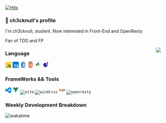 [![Hits](https://hits.seeyoufarm.com/api/count/incr/badge.svg?url=https%3A%2F%2Fgithub.com%2Fch3cknull%2Fch3cknull&count_bg=%233D91C8&title_bg=%23555555&icon=github.svg&icon_color=%23E7E7E7&title=Views&edge_flat=true)](https://hits.seeyoufarm.com)

### 🎉 ch3cknull's profile

I'm ch3cknull, student.
Now interested in Front-End and OpenResty

Fan of TDD and FP

<img align="right" src="https://github-readme-stats.vercel.app/api?username=ch3cknull&show_icons=true">


### Language
<code><img height="20" src="https://raw.githubusercontent.com/github/explore/80688e429a7d4ef2fca1e82350fe8e3517d3494d/topics/javascript/javascript.png" alt="javascript" /></code>
<code><img height="20" src="https://raw.githubusercontent.com/github/explore/80688e429a7d4ef2fca1e82350fe8e3517d3494d/topics/typescript/typescript.png" alt="typescript" /></code>
<code><img height="20" src="https://raw.githubusercontent.com/github/explore/80688e429a7d4ef2fca1e82350fe8e3517d3494d/topics/css/css.png" alt="css" /></code>
<code><img height="20" src="https://raw.githubusercontent.com/github/explore/80688e429a7d4ef2fca1e82350fe8e3517d3494d/topics/html/html.png" alt="html" /></code>
<code><img height="20" src="https://raw.githubusercontent.com/github/explore/80688e429a7d4ef2fca1e82350fe8e3517d3494d/topics/python/python.png" alt="python" /></code>
<code><img height="20" src="https://raw.githubusercontent.com/github/explore/80688e429a7d4ef2fca1e82350fe8e3517d3494d/topics/lua/lua.png" alt="lua" /></code>

### FrameWorks && Tools
<code><img height="20" src="https://raw.githubusercontent.com/github/explore/80688e429a7d4ef2fca1e82350fe8e3517d3494d/topics/visual-studio-code/visual-studio-code.png" alt="visual-studio-code" /></code>
<code><img height="20" src="https://raw.githubusercontent.com/github/explore/80688e429a7d4ef2fca1e82350fe8e3517d3494d/topics/vue/vue.png" alt="vue" /></code>
<code><img height="20" src="https://vitejs.dev/logo.svg" alt="vite" /></code>
<code><img height="20" src="https://windicss.org/assets/logo.svg" alt="windicss" /></code>
<code><img height="20" src="https://raw.githubusercontent.com/github/explore/80688e429a7d4ef2fca1e82350fe8e3517d3494d/topics/git/git.png" alt="git" /></code>
<code><img height="20" src="https://openresty.org/images/logo.png" alt="openresty" /></code>

### Weekly Development Breakdown
<img src="https://github-readme-stats.vercel.app/api/wakatime?username=ch3cknull&layout=compact" alt="wakatime">
